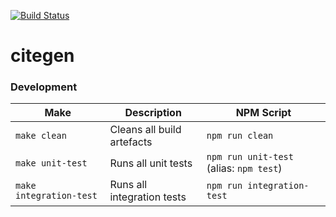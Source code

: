 [![Build Status](https://travis-ci.org/customcommander/citegen.svg?branch=master)](https://travis-ci.org/customcommander/citegen)

# citegen

### Development

Make                    | Description                | NPM Script
------------------------|----------------------------|------------------------------------
`make clean`            | Cleans all build artefacts | `npm run clean`
`make unit-test`        | Runs all unit tests        | `npm run unit-test` (alias: `npm test`)
`make integration-test` | Runs all integration tests | `npm run integration-test`